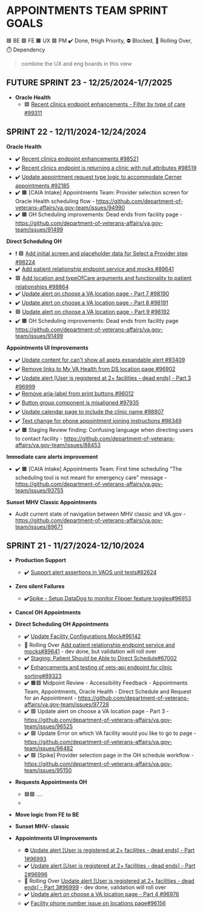 
# APPOINTMENTS TEAM SPRINT GOALS
🟦 BE 🟩 FE 🟧 UX 🟪 PM   ✔️ Done, ❗High Priority, ⛔ Blocked, 🚧 Rolling Over, ⏱️ Dependency

> combine the UX and eng boards in this view

## FUTURE SPRINT 23 - 12/25/2024-1/7/2025

<!-- 

All issues in that were closed in this timeframe: 
- UAE Appointments Team: https://github.com/department-of-veterans-affairs/va.gov-team/issues?q=is%3Aissue%20project%3Adepartment-of-veterans-affairs%2F1554%20is%3Aissue%20closed%3A%3E%3D2024-12-25%20closed%3A%3C%3D2025-1-27%20%20
- UAE UX project: https://github.com/department-of-veterans-affairs/va.gov-team/issues?q=is%3Aissue%20project%3Adepartment-of-veterans-affairs%2F1214%20is%3Aissue%20closed%3A%3E%3D2024-12-25%20closed%3A%3C%3D2025-1-27%20

-->
    
- **Oracle Health**
    - 🟦 [Recent clinics endpoint enhancements - Filter by type of care #99311](99311)

## SPRINT 22 - 12/11/2024-12/24/2024 

<!-- 

All issues that were closed in this timeframe:
- UAE Appointments Team project: https://github.com/department-of-veterans-affairs/va.gov-team/issues?q=is%3Aissue%20project%3Adepartment-of-veterans-affairs%2F1554%20is%3Aissue%20closed%3A%3E%3D2024-12-11%20closed%3A%3C%3D2024-12-24%20
- UAE UX project: https://github.com/department-of-veterans-affairs/va.gov-team/issues?q=is%3Aissue%20project%3Adepartment-of-veterans-affairs%2F1214%20is%3Aissue%20closed%3A%3E%3D2024-12-11%20closed%3A%3C%3D2024-12-24

-->

**Oracle Health**
- ✔️ [Recent clinics endpoint enhancements #98521](98521)
- ✔️ [Recent clinics endpoint is returning a clinic with null attributes #98519](98519)
- ✔️ [Update appointment request type logic to accommodate Cerner appointments #92185](92185)
- ✔️ 🟧 [CAIA Intake] Appointments Team: Provider selection screen for Oracle Health scheduling flow - https://github.com/department-of-veterans-affairs/va.gov-team/issues/94990
- ✔️ 🟧 OH Scheduling improvements: Dead ends from facility page - https://github.com/department-of-veterans-affairs/va.gov-team/issues/91499

**Direct Scheduling OH**
- ❗ 🟩 [Add initial screen and placeholder data for Select a Provider step #98224](98224)
- ✔️ [Add patient relationship endpoint service and mocks #89641](89641)
- 🟩 [Add location and typeOfCare arguments and functionality to patient relationships #98864](98864)
- ✔️ [Update alert on choose a VA location page - Part 7 #98190](98190)
- ✔️ [Update alert on choose a VA location page - Part 8 #98191](98191)
- 🟩 [Update alert on choose a VA location page - Part 9 #98192](98192)
- ✔️ 🟧 OH Scheduling improvements: Dead ends from facility page https://github.com/department-of-veterans-affairs/va.gov-team/issues/91499

**Appointments UI Improvements**
- ✔️ [Update content for can't show all appts expandable alert #93409](93409)
- ✔️ [Remove links to My VA Health from DS location page #96902](96902)
- ✔️ [Update alert [User is registered at 2+ facilities - dead ends] - Part 3 #96999](96999)
- ✔️ [Remove aria-label from print buttons #96012](96012)
- ✔️ [Button group component is misaligned #97935](97935)
- ✔️ [Update calendar page to include the clinic name #98807](98807)
- ✔️ [Text change for phone appointment joining instructions #96349](96349)
- ✔️ 🟧 Staging Review finding: Confusing language when directing users to contact facility - https://github.com/department-of-veterans-affairs/va.gov-team/issues/88453
 
**Immediate care alerts improvement**
- ✔️ 🟧 [CAIA Intake] Appointments Team: First time scheduling "The scheduling tool is not meant for emergency care" message - https://github.com/department-of-veterans-affairs/va.gov-team/issues/93755

**Sunset MHV Classic Appointments**
- Audit current state of navigation between MHV classic and VA.gov - https://github.com/department-of-veterans-affairs/va.gov-team/issues/89671

## SPRINT 21 - 11/27/2024-12/10/2024
- **Production Support**
    - ✔️ [Support alert assertions in VAOS unit tests#82624](https://app.zenhub.com/workspaces/appointments-team-603fdef281af6500110a1691/issues/gh/department-of-veterans-affairs/va.gov-team/82624)
 
- **Zero silent Failures**
    - ✔️[Spike - Setup DataDog to monitor Flipper feature toggles#96953](https://app.zenhub.com/workspaces/appointments-team-603fdef281af6500110a1691/issues/gh/department-of-veterans-affairs/va.gov-team/96953)
 
- **Cancel OH Appointments**

- **Direct Scheduling OH Appointments**
    - ✔️ [Update Facility Configurations Mock#96142](https://app.zenhub.com/workspaces/appointments-team-603fdef281af6500110a1691/issues/gh/department-of-veterans-affairs/va.gov-team/96142)
    - 🚧 Rolling Over  [Add patient relationship endpoint service and mocks#89641](https://app.zenhub.com/workspaces/appointments-team-603fdef281af6500110a1691/issues/gh/department-of-veterans-affairs/va.gov-team/89641) - dev done, but validation will roll over
    - ✔️ [Staging: Patient Should be Able to Direct Schedule#67002](https://app.zenhub.com/workspaces/appointments-team-603fdef281af6500110a1691/issues/gh/department-of-veterans-affairs/va.gov-team/67002)
    - ✔️ [Enhancements and testing of vets-api endpoint for clinic sorting#89323](https://app.zenhub.com/workspaces/appointments-team-603fdef281af6500110a1691/issues/gh/department-of-veterans-affairs/va.gov-team/89323)
    - ✔️ 🟧🟪 Midpoint Review - Accessibility Feedback - Appointments Team, Appointments, Oracle Health - Direct Schedule and Request for an Appointment - https://github.com/department-of-veterans-affairs/va.gov-team/issues/97728
    - ✔️ 🟩 Update alert on choose a VA location page - Part 3 - https://github.com/department-of-veterans-affairs/va.gov-team/issues/96525
    - ✔️ 🟩 Update Error on which VA facility would you like to go to page - https://github.com/department-of-veterans-affairs/va.gov-team/issues/96482
    - ✔️ 🟩 [Spike] Provider selection page in the OH schedule workflow - https://github.com/department-of-veterans-affairs/va.gov-team/issues/95150
- **Requests Appointments OH**
    -  🟦🟩 ....
    - 
- **Move logic from FE to BE**
- **Sunset MHV- classic**
- **Appointments UI Improvements**
    - ⛔ [Update alert [User is registered at 2+ facilities - dead ends] - Part 1#96993](https://app.zenhub.com/workspaces/appointments-team-603fdef281af6500110a1691/issues/gh/department-of-veterans-affairs/va.gov-team/96993)
    - ✔️ [Update alert [User is registered at 2+ facilities - dead ends] - Part 2#96996](https://app.zenhub.com/workspaces/appointments-team-603fdef281af6500110a1691/issues/gh/department-of-veterans-affairs/va.gov-team/96996)
    - 🚧 Rolling Over [Update alert [User is registered at 2+ facilities - dead ends] - Part 3#96999](https://app.zenhub.com/workspaces/appointments-team-603fdef281af6500110a1691/issues/gh/department-of-veterans-affairs/va.gov-team/96999) - dev done, validation will roll over
    - ✔️ [Update alert on choose a VA location page - Part 4 #96976](https://github.com/department-of-veterans-affairs/va.gov-team/issues/96976)
    - ✔️ [Facility phone number issue on locations page#96156](https://app.zenhub.com/workspaces/appointments-team-603fdef281af6500110a1691/issues/gh/department-of-veterans-affairs/va.gov-team/96156)

